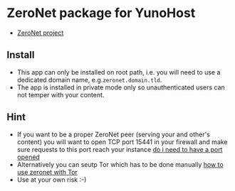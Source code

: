 # ZeroNet package for YunoHost

- [ZeroNet project](https://github.com/HelloZeroNet/ZeroNet)

## Install
- This app can only be installed on root path, i.e. you will need to use a dedicated domain name, e.g.`zeronet.domain.tld`.
- The app is installed in private mode only so unauthenticated users can not temper with your content.

## Hint
- If you want to be a proper ZeroNet peer (serving your and other's content) you will want to open TCP port 15441 in your firewall and make sure requests to this port reach your instance [do i need to have a port opened](https://zeronet.readthedocs.io/en/latest/faq/#do-i-need-to-have-a-port-opened)
- Alternatively you can seutp Tor which has to be done manually [how to use zeronet with Tor](https://zeronet.readthedocs.io/en/latest/faq/#how-to-use-zeronet-with-tor)
- Use at your own risk :-)
